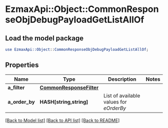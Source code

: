 # EzmaxApi::Object::CommonResponseObjDebugPayloadGetListAllOf

## Load the model package
```perl
use EzmaxApi::Object::CommonResponseObjDebugPayloadGetListAllOf;
```

## Properties
Name | Type | Description | Notes
------------ | ------------- | ------------- | -------------
**a_filter** | [**CommonResponseFilter**](CommonResponseFilter.md) |  | 
**a_order_by** | **HASH[string,string]** | List of available values for *eOrderBy* | 

[[Back to Model list]](../README.md#documentation-for-models) [[Back to API list]](../README.md#documentation-for-api-endpoints) [[Back to README]](../README.md)


